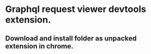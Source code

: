 # Graphql request viewer devtools extension.

## Download and install folder as unpacked extension in chrome.
